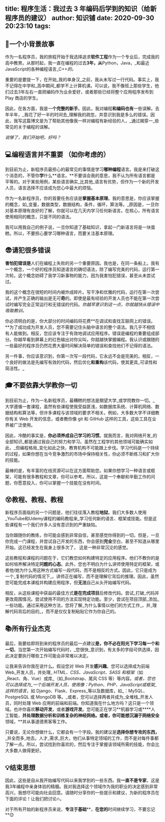 
title: 程序生活：我过去 3 年编码后学到的知识（给新程序员的建议）
author: 知识铺
date: 2020-09-30 20:23:10
tags: 
---
 ## [](#a-little-backstory)<font _mstmutation="1" _msthash="288457" _msttexthash="37439194">📖一个小背景故事</font>

作为一名程序员，我的旅程开始于我选择追求**软件工程**作为一个专业后，完成我的高中教育。从那时起，我一直在编程的过去**3年，从**Python，Java，_和最近JavaScript的各种编程语言_C++_的。_

重要的是要提一下，在开始_我的单身汉_之前，我从未写过一行代码。事实上，我不记得在中学和_高中期间_都学不上计算机课。可以说，我不像班上那些学生，他们过去3年左右一直把编码作为业余爱好，或者那些已经将整个应用程序发布到 Play 商店的学生。

因此，在各方面，我是一**个完整的新手**。因此，我对编程**和编码也有**一些误解。去年半年，_我花了好一半的时间去_理解我的疏忽，并意识到我是多么的错误。因此，我写这篇博文是为了帮助其他像我一样对编程有新经验的人，_通过揭穿一_些常见的关于编程的误解。

_说够了，我们开始吧，好吗？_

## [](#programming-languages-dont-matter-as-much-as-you-think)<font _mstmutation="1" _msthash="289952" _msttexthash="122655117">💻编程语言并不重要 （如你考虑的）</font>

到目前为止，新程序员最担心的最常见的事情是学习**哪种编程**语言。我是来打破这个消息的，不管你**学**什么**语言。**不要误会我的意思，我不认为所有语言都是平等的。对于某些用例，某些语言确实_比其他_语言有优势，但作为一个新的开发人员，语言选择不应该成为您心中最大的烦恼。

作为一名新程序员，你的首要任务应该是**掌握基本原理**。我的意思是，你应该掌握的概念，如_变量，数据类型，数据结构，条件，循环，算法等。_原因是，一旦你对基本原理有良好的了解，你就可以在几天内学习任何新语言。在核心，所有语言使用相同的概念，只是不同的语法。

我可以用我自己的例子说，一旦你知道了基础知识，拿起一门新语言将是一块蛋糕。所以，不要担心要学习哪种语言，而要关注基本原理。

## [](#please-make-lots-of-mistakes)<font _mstmutation="1" _msthash="303433" _msttexthash="38986987">😨请犯很多错误</font>

**害怕犯错误是**人们在编程上失败的另一个重要原因。我也是，在同一条船上。我有一个概念，一个好的程序员知道语言的确切语法，除了编写完美的代码，运行第一次轮。这个概念妨碍了我学习新事物的能力，因为我害怕犯错误，甚至从未尝试过。

我的这个概念在很短的时间内被炸成碎片。写干净和优雅的代码，运行在第一次尝试，并产生正确的输出是无可**奇**的。即使是最有经验的开发人员也不能在第一次尝试时编写完全正常运行和无错误的代码。_你越早意识到这一点，你就越快从错误中吸取教训。_

你必须明白的是，你大部分的时间编码将花费**在调试和查找互联网上的错误。**为了成功成为开发人员，您不需要记住头脑中语言的整个语法。我几乎不相信有人能做到。相反，您应该专注于有效地调试应用程序。错误是编程的重要组成部分。你越早看到屏幕上的红色输出对你尖叫，你就越快掌握编程。我认识或跟随的一些最好的程序员仍然花费大量时间解决简单的错误和查找他们不记得的语法。

另一件事，你应该意识到，你第一次写一段代码，它永远不会是完美的。相反，一个良好的做法是先编写有效的代码，然后优化**和重构**该代码，使其更具_可读性和简洁性。_

## [](#dont-rely-on-college-to-teach-you-everything)<font _mstmutation="1" _msthash="304993" _msttexthash="53591590">🎓不要依靠大学教你一切</font>

到目前为止，作为一名新程序员，最糟糕的想法是期望大学_或学院教你一切。_
大学遵循一套课程，虽然有些课程使我受益匪浅，如数据库系统、计算机网络、数据结构和算法等，但许多课程与该领域的要求不相关。例如，大多数大学不详细教你有关 Web 开发的信息，或者教你像 git 和 GitHub 这样的工具，这些工具在业界被广泛使用。

因此，冷酷的事实是，**你必须养成自己学习的习惯**。就我而言，我对网络开发_的全部知识_都是通过我自己的努力和学习。虽然在工程学的其他领域可能确实如此，_但编程格局_变化如此之快，教育机构不可能跟上步伐。学习代码是一个持续的过程，如果你想在当今竞争激烈的市场中保持相关性，你必须不断练习和扩大你的技能。

最棒的是，有丰富的在线资源可以在这方面帮助您。如果你想学习一种语言或框架，可能有很多教程和文章，你可以参考。所以，这是一个奉献和辛勤工作的问题，你愿意投入，你可以掌握一个技能在没有时间。

## [](#tutorials-tutorials-tutorials)<font _mstmutation="1" _msthash="306241" _msttexthash="42929913">😵教程、教程、教程</font>

新程序员面临的另一个问题是，他们往往落入教程**地狱**。我们大多数人使用_YouTube和Udemy课程的编码教程来_学习任何新的语言、框架或技能。但是这些课程有一个我们许多人没有意识到的严重缺陷。

当你跟随你的教练，你可能会感到非常自信，甚至感觉你得到的一切。但是，一旦你完成一门课程，并尝试自己开发的东西，你会感到**完全**空白，甚至不知道从哪里开始。这已经发生在我身上很多次了， 这是一种非常沉沦的感觉。

这些教程和课程的问题在于，它们教您如何构建特定的应用程序。他们不教你的是如何培养解决特定**问题的心态**。此外，您也不明白为什么讲师使用特定的框架，或者他/她为什么用这种方式编写一段代码，而不是相反的方式。因此，它只是成为一个_复制代码的情况下_，讲师正在编写，而不是理解它背后的推理。因此，虽然您可能完成本课程并构建应用程序，但**无法**自己从头开始编写代码。

相反，从这些课程中获益的最佳方式**是在完成项目**后修改代码。尝试_打破_代码并更改周围情况。尝试使用不同的方法实现特定功能。至少，尝试在项目顶部_添加_一些功能。通过采用这种方法，您将了解_为什么事情以他们的方式工作_，并_理解代码背后的目的_，而不是仅仅复制粘贴它作为你自己的。

## [](#jack-of-all-trades)<font _mstmutation="1" _msthash="304980" _msttexthash="33660575">📚所有行业杰克</font>

最后，我要给即将到来的程序员的最后一点建议**是，你不必在阳光下学习每一个和一切**。当您第一次开始编写代码时，_您很快_意识到，有太多的字段可供选择，因此决定要执行哪些工作可能会非常难以决定。

让我来告诉你我在说什么。假设您对 Web 开发**感兴趣**。您可以选择成为前端 Web_开发人员，并处理_ _HTML、CSS、JavaScript、SASS 和框架_（如_React、角、Vue）或库_（如_Bootstrap、尾风 CSS 等）等内容。_或者，您也可以选择成为_一个后端开发人员，_使用像_：Python、PHP、JavaScript或框架_这样的语言_，如 Django、Flask、Express_等以及数据库，如_：MySQL、PostgreSQL 或 MongoDB 等。_或者，您可以选择两者并成为_全堆栈_开发人员，同时处理 Web 应用的前端和前端。你知道我在什么地方吗？这只是一个领域。也许你喜欢**移动开发**，或者**游戏开发**。您可能正在学习**机器学习或****人工智能，**并处理数据分析和训练复杂的神经网络。或者，你可能想沉溺于网络安全**领域，**并从事道德黑客等工作。

只要说，无论你想做什么，它都会有一个字段。我的建议是**选择你想专攻的东西，**_并全而多_地去。人才_需求_巨大，他们从事特定领域的工作，而不是对每件事都了解一点。所以，尝试找到你喜欢的，然后专注于掌握该领域所需的技能，你会比大多数人做得更好。

## [](#closing-thoughts)<font _mstmutation="1" _msthash="306228" _msttexthash="25540619">💡结束思想</font>

因此，这些是自从我开始编写代码以来我学到的一些东西。我**一直不是专家**，这是我3年编程中亲身体验的精髓。我对我选择这个领域作为我的职业的决定感到非常高兴，我想尽可能向社会回意。请随时分享你的一些提示和建议，为新的程序员在下面的评论！让我们把讨论🔥。

对于所有开始的新程序员来说，**专注于基础****，**在您的**时间继续学习，不要忘记**😊

